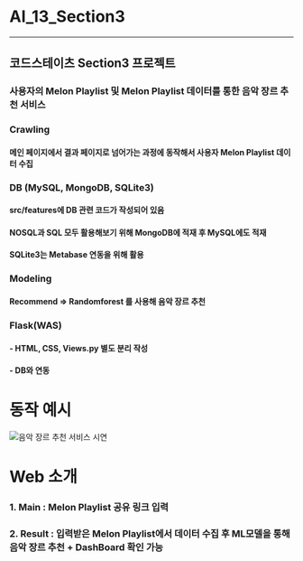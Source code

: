 # AI_13_Section3

---

## 코드스테이츠 Section3 프로젝트

### 사용자의 Melon Playlist 및 Melon Playlist 데이터를 통한 음악 장르 추천 서비스

### Crawling

#### 메인 페이지에서 결과 페이지로 넘어가는 과정에 동작해서 사용자 Melon Playlist 데이터 수집

### DB (MySQL, MongoDB, SQLite3)

#### src/features에 DB 관련 코드가 작성되어 있음

#### NOSQL과 SQL 모두 활용해보기 위해 MongoDB에 적재 후 MySQL에도 적재

#### SQLite3는 Metabase 연동을 위해 활용

### Modeling

#### Recommend => Randomforest 를 사용해 음악 장르 추천


### Flask(WAS)

#### - HTML, CSS, Views.py 별도 분리 작성

#### - DB와 연동


# 동작 예시
![음악 장르 추천 서비스 시연](https://user-images.githubusercontent.com/65811799/200488131-6ad33df1-07a1-4718-9f2c-4e12e9a5abe3.gif)

# Web 소개

### 1. Main : Melon Playlist 공유 링크 입력

### 2. Result : 입력받은 Melon Playlist에서 데이터 수집 후 ML모델을 통해 음악 장르 추천 + DashBoard 확인 가능
